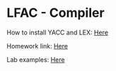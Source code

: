# LFAC - Compiler 

How to install YACC and LEX: [Here](https://faculty.ksu.edu.sa/sites/default/files/lex_and_yacc_installation.pdf)

Homework link: [Here](https://docs.google.com/document/d/16kXgtGknKOjQpg1mojSh0s6H8XQmFQPM6Hf0_d9V0bY)

Lab examples: [Here](https://profs.info.uaic.ro/~otto/LFAC_LabYacc/)
